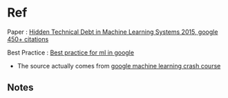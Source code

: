 # Ref

Paper : 
[Hidden Technical Debt in Machine Learning Systems 2015, google 450+ citations](https://web.kaust.edu.sa/Faculty/MarcoCanini/classes/CS290E/F19/papers/tech-debt.pdf)


Best Practice : [Best practice for ml in google](files/rules_of_ml.pdf)

* The source actually comes from [google machine learning crash course](https://developers.google.com/machine-learning/guides/rules-of-ml)


## Notes

